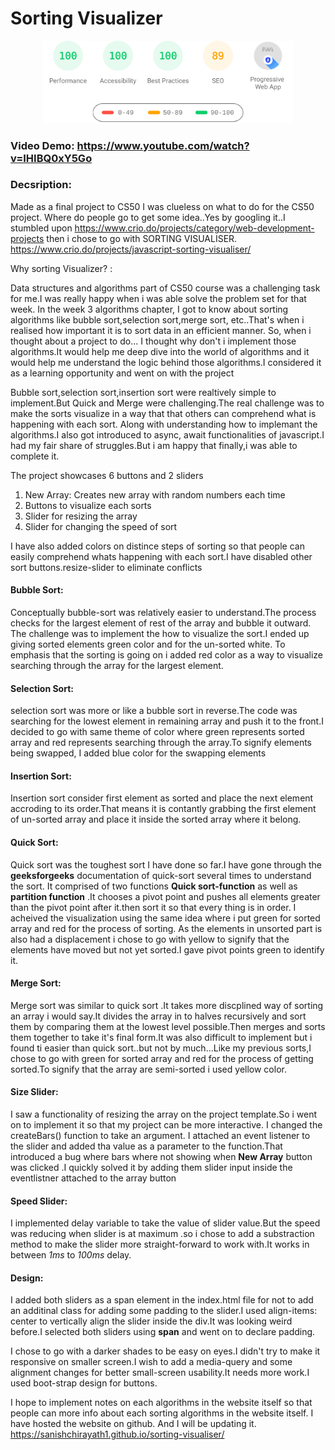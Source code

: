 
# Sorting Visualizer
<!-- https://pagespeed-insights.herokuapp.com/?url=https://sanishchirayath1.github.io/sorting-visualiser/-->
<p align="center">	<!-- (optional) center align -->
    <a href="https://pagespeed-insights.herokuapp.com/?url=https://sanishchirayath1.github.io/sorting-visualiser/"><img src="download.svg" width="400px"><a>
</p>

### Video Demo:  <https://www.youtube.com/watch?v=IHIBQ0xY5Go>

### Decsription:

Made as a final project to CS50
I was clueless on what to do for the CS50 project. Where do people go to get some idea..Yes by googling it..I  stumbled upon <https://www.crio.do/projects/category/web-development-projects> then i chose to go with SORTING VISUALISER.
<https://www.crio.do/projects/javascript-sorting-visualiser/>

Why sorting Visualizer? :

Data structures and algorithms part of CS50 course was a challenging task for me.I was really happy when i was able solve the problem set for that week. In the week 3 algorithms chapter, I got to know about sorting algorithms like bubble sort,selection sort,merge sort, etc..That's when i realised how important it is to sort data in an efficient manner. So, when i thought about a project to do... I thought why don't i implement those algorithms.It would help me deep dive into the world of algorithms and it would help me understand the logic behind those algorithms.I considered it as a learning opportunity and went on with the project

Bubble sort,selection sort,insertion sort were realtively simple to implement.But Quick and Merge were challenging.The real challenge was to make the sorts visualize in a way that that others can comprehend what is happening with each sort. Along with understanding how to implemant the algorithms.I also got introduced to async, await functionalities of javascript.I had my fair share of struggles.But i am happy that finally,i was able to complete it.

The project showcases 6 buttons and 2 sliders
1) New Array: Creates new array with random numbers each time
2) Buttons to visualize each sorts
3) Slider for resizing the array
4) Slider for changing the speed of sort

I have also added colors on distince steps of sorting so that people can easily comprehend whats happening with each sort.I have disabled other sort buttons.resize-slider to eliminate conflicts

#### Bubble Sort:
Conceptually bubble-sort was relatively easier to understand.The process checks for the largest element of rest of the array and bubble it outward.
The challenge was to implement the how to visualize the sort.I ended up giving sorted elements green color and for the un-sorted white. To emphasis that the sorting is going on i added red color as a way to visualize searching through the array for the largest element.

#### Selection Sort:
selection sort was more or like a bubble sort in reverse.The code was searching for the lowest element in remaining array and push it to the front.I decided to go with same theme of color where green represents sorted array and red represents searching through the array.To signify elements being swapped, I added blue color for the swapping elements

#### Insertion Sort:
Insertion sort consider first element as sorted and place the next element accroding to its order.That means it is contantly grabbing the first element of un-sorted array and place it inside the sorted array where it belong.

#### Quick Sort:
Quick sort was the toughest sort I have done so far.I have gone through the **geeksforgeeks** documentation of quick-sort  several times to understand the sort.
It comprised of two functions **Quick sort-function** as well as **partition function** .It chooses a pivot point and pushes all elements greater than the pivot point after it.then sort it so that every thing is in order. I acheived the visualization using the same idea where i put green for sorted array and red for the process of sorting. As the elements in unsorted part is also had a displacement i chose to go with yellow to signify that the elements have moved but not yet sorted.I gave pivot points green to identify it.

#### Merge Sort:
Merge sort was similar to quick sort .It takes more discplined way of sorting an array i would say.It divides the array in to halves recursively and sort them by comparing them at the lowest level possible.Then merges and sorts them together to take it's final form.It was also difficult to implement but i found ti easier than quick sort..but not by much...Like my previous sorts,I chose to go with green for sorted array and red for the process of getting sorted.To signify that the array are semi-sorted i used yellow color.

#### Size Slider:
I saw a functionality of resizing the array on the project template.So i went on to implement it so that my project can be more interactive. I changed the createBars() function to take an argument. I attached an event listener to the slider and added tha value as a parameter to the function.That introduced a bug where bars where not showing when **New Array** button was clicked .I quickly solved it by adding them slider input inside the eventlistner attached to the array button

#### Speed Slider:
I implemented delay variable to take the value of slider value.But the speed was reducing when slider is at maximum .so i chose to add a substraction method to make the slider more straight-forward to work with.It works in between *1ms* to *100ms* delay. 

#### Design:
I added both sliders as a span element in the index.html file for not to add an additinal class for adding some padding to the slider.I used align-items: center to vertically align the slider inside the div.It was looking weird before.I selected both sliders using **span** and went on to declare padding. 

I chose to go with a darker shades to be easy on eyes.I didn't try to make it responsive on smaller screen.I wish to add a media-query and some alignment changes for better small-screen usability.It needs more work.I used boot-strap design for buttons.

I hope to implement notes on each algorithms in the website itself so that people can more info about each sorting algorithms in the website itself. I have hosted the website on github. And I will be updating it.
<https://sanishchirayath1.github.io/sorting-visualiser/>



